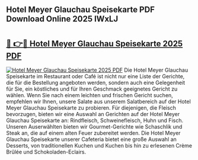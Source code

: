 ## Hotel Meyer Glauchau Speisekarte PDF Download Online 2025 IWxLJ

# <h2><a href="http://gc813y8.nevu.top/?p=Hotel+Meyer+Glauchau+Speisekarte">🔗 👉🔴 Hotel Meyer Glauchau Speisekarte 2025 PDF</a></h2>

[![Hotel Meyer Glauchau Speisekarte 2025 PDF](https://i.imgur.com/dBaPXMq.png)](http://gc813y8.nevu.top/?p=Hotel+Meyer+Glauchau+Speisekarte)
Die Hotel Meyer Glauchau Speisekarte im Restaurant oder Café ist nicht nur eine Liste der Gerichte, die für die Bestellung angeboten werden, sondern auch eine Gelegenheit für Sie, ein köstliches und für Ihren Geschmack geeignetes Gericht zu wählen. Wenn Sie nach einem leichten und frischen Gericht suchen, empfehlen wir Ihnen, unsere Salate aus unserem Salatbereich auf der Hotel Meyer Glauchau Speisekarte zu probieren. Für diejenigen, die Fleisch bevorzugen, bieten wir eine Auswahl an Gerichten auf der Hotel Meyer Glauchau Speisekarte an: Rindfleisch, Schweinefleisch, Huhn und Fisch. Unseren Auserwählten bieten wir Gourmet-Gerichte wie Schaschlik und Steak an, die auf einem alten Feuer zubereitet werden. Die Hotel Meyer Glauchau Speisekarte unserer Cafeteria bietet eine große Auswahl an Desserts, von traditionellen Kuchen und Kuchen bis hin zu erlesenen Crème Brûlée und Schokoladen-Eclairs.
